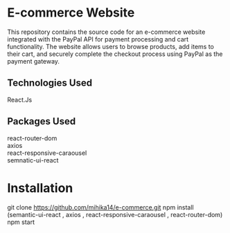 # E-commerce Website
This repository contains the source code for an e-commerce website integrated with the PayPal API for payment processing and cart functionality. The website allows users to browse products, add items to their cart, and securely complete the checkout process using PayPal as the payment gateway.

## Technologies Used
React.Js

## Packages Used
react-router-dom<br/>
axios<br/>
react-responsive-caraousel<br/>
semnatic-ui-react

# Installation
git clone https://github.com/mihika14/e-commerce.git
npm install (semantic-ui-react , axios , react-responsive-caraousel , react-router-dom)
npm start
